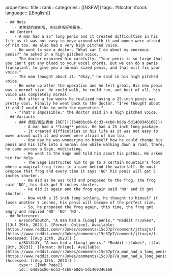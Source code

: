 properties::
title::
rank::
categories:: [[NSFW]] 
tags:: #doctor, #cock 
language:: [[English]]

	- ## Note
		- 老笑話的變形版, 但比原版好笑很多.
	- ## Content
		- A man had a 25" long penis and it created difficulties in his life as it was not easy to move around with it and women were afraid of him too. He also had a very high pitched voice.
		- He went to see a doctor. "What can I do about my enormous penis?" he asked in a high pitched voice.
		- The doctor examined him carefully. "Your penis is so large that you can't get any blood to your vocal chords. But we can do a penis transplant, to give you a normal sized penis, and that will fix your voice."
		- The man thought about it. "Okay," he said in his high pitched voice.
		- He woke up after the operation and he felt great. His new penis was a normal size. He could walk, he could run, and best of all, his voice was completely normal!
		- But after a few weeks he realized having a 25-inch penis was pretty cool. Finally he went back to the doctor. "I've thought about it and I would like to undo the operation."
		- "That's impossible," the doctor said in a high pitched voice.
	- ## Variants
		- ### 原版/魔法青蛙 [REF](((64d8bc86-6cd3-4cb0-b8da-5d1409346168)))
			- A man had a **Long** penis. He had a 25 inch long package.
			- It created difficulties in his life as it was not easy to move around with it and women were afraid of him too.
			- One day he was wondering to himself how he could change his penis and his life into a normal one while walking down a road, there, he came across a Sage, meditating.
			- He went to the Sage and told him about his pathos. He asked him for help.
			- The Sage instructed him to go to a certain mountain's foot where a magical frog lives in a cave behind the waterfall. He must propose that frog and every time it says 'NO' his penis will get 5 inches shorter.
			- He did as he was told and proposed to the frog, the frog said 'NO', his dick got 5 inches shorter.
			- He did it again and the frog again said 'NO' and it got shorter.
			- Now with a 15 inch long schlong, he thought to himself if loses another 5 inches, his penis will become of the perfect size.
			- So, he proposed the frog again, this time, the frog got angry and replied 'NO' 'NO' 'NO'.
	- ## References
		- u/sonofabutch, "A man had a [Long] penis," *Reddit r/Jokes*, [[Jul 29th, 2023]]. [Format: Online]. Available: [https://www.reddit.com/r/Jokes/comments/15c37p7/comment/jttxajm/](https://www.reddit.com/r/Jokes/comments/15c37p7/comment/jttxajm/). [Accessed: [[Aug 13th, 2023]] ].
		- u/RAl3l3Y, "A man had a [Long] penis," *Reddit r/Jokes*, [[Jul 29th, 2023]]. [Format: Online]. Available: [https://www.reddit.com/r/Jokes/comments/15c37p7/a_man_had_a_long_penis/](https://www.reddit.com/r/Jokes/comments/15c37p7/a_man_had_a_long_penis/). [Accessed: [[Aug 13th, 2023]] ].
		  type:: [[Web Page]]
		  id:: 64d8bc86-6cd3-4cb0-b8da-5d1409346168